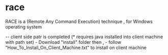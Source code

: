 # race
RACE is a (Remote Any Command Execution) technique ,  for Windows operating system

-- client side patr is completed (* requires java installed into client machine with path set)
     - Download "install" folder then ,
     - follow  "How_To_Install_On_Client_Machine.txt"  to install on client machine
